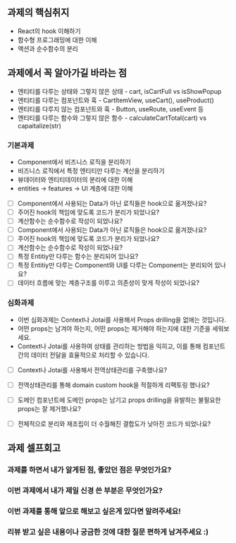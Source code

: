 ## 과제의 핵심취지

- React의 hook 이해하기
- 함수형 프로그래밍에 대한 이해
- 액션과 순수함수의 분리

## 과제에서 꼭 알아가길 바라는 점

- 엔티티를 다루는 상태와 그렇지 않은 상태 - cart, isCartFull vs isShowPopup
- 엔티티를 다루는 컴포넌트와 훅 - CartItemView, useCart(), useProduct()
- 엔티티를 다루지 않는 컴포넌트와 훅 - Button, useRoute, useEvent 등
- 엔티티를 다루는 함수와 그렇지 않은 함수 - calculateCartTotal(cart) vs capaitalize(str)

### 기본과제

- Component에서 비즈니스 로직을 분리하기
- 비즈니스 로직에서 특정 엔티티만 다루는 계산을 분리하기
- 뷰데이터와 엔티티데이터의 분리에 대한 이해
- entities -> features -> UI 계층에 대한 이해

- [ ] Component에서 사용되는 Data가 아닌 로직들은 hook으로 옮겨졌나요?
- [ ] 주어진 hook의 책임에 맞도록 코드가 분리가 되었나요?
- [ ] 계산함수는 순수함수로 작성이 되었나요?
- [ ] Component에서 사용되는 Data가 아닌 로직들은 hook으로 옮겨졌나요?
- [ ] 주어진 hook의 책임에 맞도록 코드가 분리가 되었나요?
- [ ] 계산함수는 순수함수로 작성이 되었나요?
- [ ] 특정 Entitiy만 다루는 함수는 분리되어 있나요?
- [ ] 특정 Entitiy만 다루는 Component와 UI를 다루는 Component는 분리되어 있나요?
- [ ] 데이터 흐름에 맞는 계층구조를 이루고 의존성이 맞게 작성이 되었나요?

### 심화과제

- 이번 심화과제는 Context나 Jotai를 사용해서 Props drilling을 없애는 것입니다.
- 어떤 props는 남겨야 하는지, 어떤 props는 제거해야 하는지에 대한 기준을 세워보세요.
- Context나 Jotai를 사용하여 상태를 관리하는 방법을 익히고, 이를 통해 컴포넌트 간의 데이터 전달을 효율적으로 처리할 수 있습니다.

- [ ] Context나 Jotai를 사용해서 전역상태관리를 구축했나요?
- [ ] 전역상태관리를 통해 domain custom hook을 적절하게 리팩토링 했나요?
- [ ] 도메인 컴포넌트에 도메인 props는 남기고 props drilling을 유발하는 불필요한 props는 잘 제거했나요?
- [ ] 전체적으로 분리와 재조립이 더 수월해진 결합도가 낮아진 코드가 되었나요?


## 과제 셀프회고

<!-- 과제에 대한 회고를 작성해주세요 -->

### 과제를 하면서 내가 알게된 점, 좋았던 점은 무엇인가요?

### 이번 과제에서 내가 제일 신경 쓴 부분은 무엇인가요?

### 이번 과제를 통해 앞으로 해보고 싶은게 있다면 알려주세요!

### 리뷰 받고 싶은 내용이나 궁금한 것에 대한 질문 편하게 남겨주세요 :)
